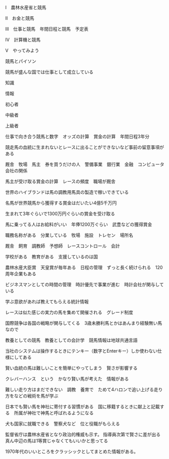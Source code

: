 Ⅰ　農林水産省と競馬

Ⅱ　お金と競馬

Ⅲ　仕事と競馬　年間日程と競馬　予定表

Ⅳ　計算機と競馬

Ⅴ　やってみよう

競馬とパイソン

競馬が盛んな国では仕事として成立している

知識

情報

初心者

中級者

上級者

仕事で向き合う競馬と数字　オッズの計算　賞金の計算　年間日程3年分

競走馬の血統に生まれないとレースに出ることができないなど事前の留意事項がある

厩舎　牧場　馬主　券を買うだけの人　警備事業　銀行業　金融　コンピュータ会社の関係

馬主が受け取る賞金の計算　レースの頻度　職場が厩舎

世界のハイブランドは馬の調教用馬具の製造で稼いできている

名馬が世界競馬から獲得する賞金はだいたい4億5千万円

生まれて3年ぐらいで1300万円ぐらいの賞金を受け取る

馬に乗ってる人はお給料がいい　年俸1200万ぐらい　武豊などの獲得賞金

職務名称がある　分業している　牧場　施設　トレセン　場所名

厩舎　飼育　調教師　予想師　レースコントロール　会計

学校がある　教育がある　支援しているのは国

農林水産大臣賞　天皇賞が毎年ある　日程の管理　ずっと長く続けられる　120周年企業もある

ビジネスマンとしての時間の管理　時計優先で事業が進む　時計会社が関与している

学ぶ意欲があれば教えてもらえる統計情報

レースは似た感じの実力の馬を集めて開催される　グレード制度

国際競争は各国の戦略が関与してくる　3歳未勝利馬とかはあんまり経験無い馬なので

教養としての競馬　教養としての会計学　競馬情報は地球共通言語

当社のシステムは操作するときにテンキー（数字とEnterキー）しか使わない仕様にしてある

賢い血統の馬は難しいことを簡単にやってしまう　賢さが影響する

クレバーハンス　という　かなり賢い馬が考えた　情報がある

難しい走り方はまだできない　調教　養育で　ためて4ハロンで追い上げる走り方をなどの戦術を馬が学ぶ

日本でも賢い馬を神社に寄付する習慣がある　国に移籍するときに献上と記載する　所属が神社で神馬と呼ばれるようになる

犬も国家に就職できる　警察犬など　位と役職がもらえる

監督省庁は農林水産省となり政治的権威も示す。
指導員次第で賢さに差が出る　真ん中辺の馬は1等賞じゃなくてもいいかと思ってる

1970年代のいいところをクラッシックとしてまとめた情報がある。
